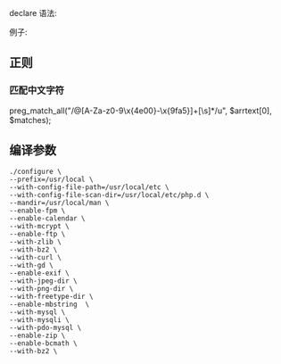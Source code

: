declare 语法:

例子:

## 正则

### 匹配中文字符

preg_match_all("/@[A-Za-z0-9\x{4e00}-\x{9fa5}]+[\s]*/u", $arrtext[0], $matches); 


## 编译参数

```
./configure \
--prefix=/usr/local \
--with-config-file-path=/usr/local/etc \
--with-config-file-scan-dir=/usr/local/etc/php.d \
--mandir=/usr/local/man \
--enable-fpm \
--enable-calendar \
--with-mcrypt \
--enable-ftp \
--with-zlib \
--with-bz2 \
--with-curl \
--with-gd \
--enable-exif \
--with-jpeg-dir \
--with-png-dir \
--with-freetype-dir \
--enable-mbstring  \
--with-mysql \
--with-mysqli \
--with-pdo-mysql \
--enable-zip \
--enable-bcmath \
--with-bz2 \
```